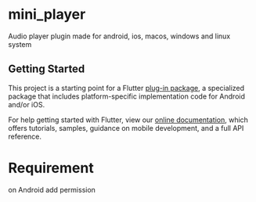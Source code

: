 # mini_player

Audio player plugin made for android, ios, macos, windows and linux system

## Getting Started

This project is a starting point for a Flutter
[plug-in package](https://flutter.dev/developing-packages/),
a specialized package that includes platform-specific implementation code for
Android and/or iOS.

For help getting started with Flutter, view our 
[online documentation](https://flutter.dev/docs), which offers tutorials, 
samples, guidance on mobile development, and a full API reference.

# Requirement
on Android add permission <uses-permission android:name="android.permission.READ_EXTERNAL_STORAGE"/>
